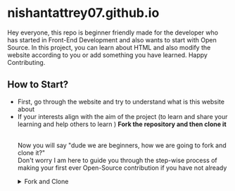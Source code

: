 # nishantattrey07.github.io
Hey everyone, this repo is beginner friendly made for the developer who has started in Front-End Development and also wants to start with Open Source. In this project, you can learn about HTML and also modify the website according to you or add something you have learned.
Happy Contributing.
<br>
<h2>How to Start?</h2>
<ul>
<li>First, go through the website and try to understand what is this website about</li>
<li>
If your interests align with the aim of the project (to learn and share your learning and help others to learn ) <b>Fork the repository and then clone it</b></li>
<br>
<p>Now you will say "dude we are beginners, how we are going to fork and clone it?" 
<br>Don't worry  I am here to guide you through the step-wise process of making your first ever Open-Source contribution if you have not already</p>
<aside>
<details>
<summary>Fork and Clone </summary>
<ol>
<li><b>Forking the Repository</b>
<br>Go to the repository and At the top mid right of the repository their is an option of fork, click it and fork the repository
<figure>
<br><img src="img/step0.png" alt="Forking repository" width="456" height="71">
</figure></li>
<br>

</ol>

</details>
</aside>
</ul>
